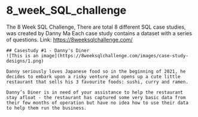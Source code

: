 # 8_week_SQL_challenge
 
The 8 Week SQL Challenge, There are total 8 different SQL case studies, was created by Danny Ma Each case study contains a dataset with a series of questions.
Link: https://8weeksqlchallenge.com/
```
## Casestudy #1 - Danny's Diner
![This is an image](https://8weeksqlchallenge.com/images/case-study-designs/1.png)

Danny seriously loves Japanese food so in the beginning of 2021, he decides to embark upon a risky venture and opens up a cute little restaurant that sells his 3 favourite foods: sushi, curry and ramen.

Danny’s Diner is in need of your assistance to help the restaurant stay afloat - the restaurant has captured some very basic data from their few months of operation but have no idea how to use their data to help them run the business.
```
